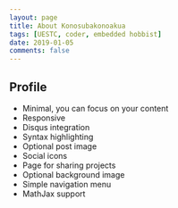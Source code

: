 ```yaml
---
layout: page
title: About Konosubakonoakua
tags: [UESTC, coder, embedded hobbist]
date: 2019-01-05
comments: false
---
```


## Profile
* Minimal, you can focus on your content
* Responsive
* Disqus integration
* Syntax highlighting
* Optional post image
* Social icons
* Page for sharing projects
* Optional background image
* Simple navigation menu
* MathJax support

<!-- [Github](https://github.com/konosubakonoakua){: .btn} -->
